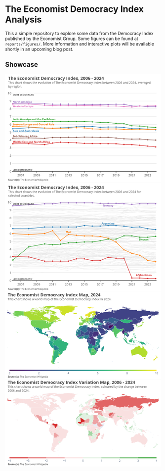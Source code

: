 # The Economist Democracy Index Analysis

This a simple repository to explore some data from the Democracy Index 
published by the Economist Group. Some figures can be found at `reports/figures/`. More information and interactive plots will be available shortly in an upcoming blog post.

## Showcase

<div align="center">
    <img src="https://github.com/ffiza/economist-democracy-index/blob/main/reports/figures/time_series_by_region.png?raw=true" width="650">
</div>

<div align="center">
    <img src="https://github.com/ffiza/economist-democracy-index/blob/main/reports/figures/time_series_by_country.png?raw=true" width="650">
</div>

<div align="center">
    <img src="https://github.com/ffiza/economist-democracy-index/blob/main/reports/figures/map_index_2024.png?raw=true" width="650">
</div>

<div align="center">
    <img src="https://github.com/ffiza/economist-democracy-index/blob/main/reports/figures/map_index_change_2006_to_2024.png?raw=true" width="650">
</div>